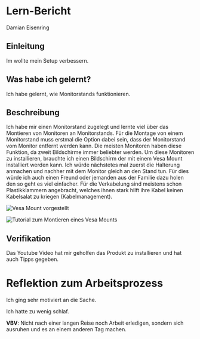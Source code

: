 # Lern-Bericht
Damian Eisenring

## Einleitung 

Im wollte mein Setup verbessern.

## Was habe ich gelernt?

Ich habe gelernt, wie Monitorstands funktionieren.

## Beschreibung

Ich habe mir einen Monitorstand zugelegt und lernte viel über das Montieren von Monitoren an Monitorstands. 
Für die Montage von einem Monitorstand muss erstmal die Option dabei sein, dass der Monitorstand vom Monitor entfernt werden kann. Die meisten Monitoren haben diese Funktion, da zweit Bildschirme immer beliebter werden. Um diese Monitoren zu installieren, brauchte ich einen Bildschirm der mit einem Vesa Mount installiert werden kann. Ich würde nächstetes mal zuerst die Halterung anmachen und nachher mit dem Monitor gleich an den Stand tun. Für dies würde ich auch einen Freund oder jemanden aus der Familie dazu holen den so geht es viel einfacher. Für die Verkabelung sind meistens schon Plastikklammern angebracht, welches ihnen stark hilft ihre Kabel keinen Kabelsalat zu kriegen (Kabelmanagement).


![Vesa Mount vorgestellt](https://target.scene7.com/is/image/Target/GUEST_3d1738f1-d461-4393-976b-07d97f7d1f05?wid=488&hei=488&fmt=pjpeg)



![Tutorial zum Montieren eines Vesa Mounts](https://www.youtube.com/watch?v=-HG7zb1bTUI&t=333s)



## Verifikation

Das Youtube Video hat mir geholfen das Produkt zu installieren und hat auch Tipps gegeben.

# Reflektion zum Arbeitsprozess

Ich ging sehr motiviert an die Sache.

Ich hatte zu wenig schlaf. 

**VBV**: Nicht nach einer langen Reise noch Arbeit erledigen, sondern sich ausruhen und es an einem anderen Tag machen.
